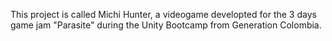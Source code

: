 This project is called Michi Hunter, a videogame developted for the 3 days game jam "Parasite" during the Unity Bootcamp from Generation Colombia.
